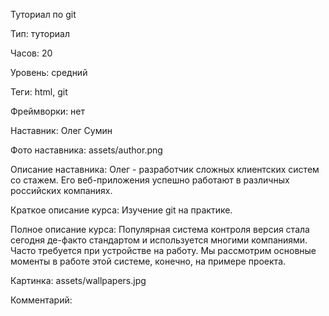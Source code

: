 Туториал по git

Тип: туториал

Часов: 20

Уровень: средний

Теги: html, git

Фреймворки: нет

Наставник: Олег Сумин

Фото наставника: assets/author.png

Описание наставника: Олег - разработчик сложных клиентских систем со стажем. Его веб-приложения успешно работают в различных российских компаниях.

Краткое описание курса: Изучение git на практике.

Полное описание курса: Популярная система контроля версия стала сегодня де-факто стандартом и используется многими компаниями. Часто требуется при устройстве на работу. Мы рассмотрим основные моменты в работе этой системе, конечно, на примере проекта.

Картинка: assets/wallpapers.jpg

Комментарий: